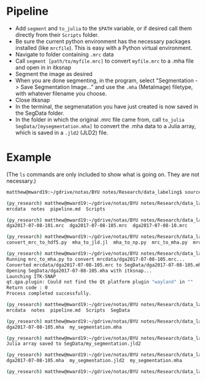 # Pipeline
 - Add `segment` and `to_julia` to the `$PATH` variable, or if desired call them directly from their `Scripts` folder.
 - Be sure the current python environment has the necessary packages installed (like `mrcfile`). This is easy with a Python virtual environment.
 - Navigate to folder containing `.mrc` data
 - Call `segment [path/to/myfile.mrc]` to convert `myfile.mrc` to a .mha file and open in in itksnap
 - Segment the image as desired
 - When you are done segmenting, in the program, select "Segmentation -> Save Segmentation Image..." and use the `.mha` (MetaImage) filetype, with whatever filename you choose.
 - Close itksnap
 - In the terminal, the segmenatation you have just created is now saved in the SegData folder.
 - In the folder in which the original .mrc file came from, call `to_julia SegData/[mysegmentation.mha]` to convert the .mha data to a Julia array, which is saved in a `.jld2` (JLD2) file.


# Example
(The `ls` commands are only included to show what is going on. They are not necessary.)
```bash
matthew@mward19:~/gdrive/notas/BYU notes/Research/data_labeling$ source ../py_research/bin/activate

(py_research) matthew@mward19:~/gdrive/notas/BYU notes/Research/data_labeling$ ls
mrcdata  notes  pipeline.md  Scripts

(py_research) matthew@mward19:~/gdrive/notas/BYU notes/Research/data_labeling$ ls mrcdata/
dga2017-07-08-101.mrc  dga2017-07-08-105.mrc  dga2017-07-08-10.mrc

(py_research) matthew@mward19:~/gdrive/notas/BYU notes/Research/data_labeling$ ls Scripts/
convert_mrc_to_hdf5.py  mha_to_jld.jl  mha_to_np.py  mrc_to_mha.py  mrc_to_nii.py  segment  to_julia

(py_research) matthew@mward19:~/gdrive/notas/BYU notes/Research/data_labeling$ Scripts/segment mrcdata/dga2017-07-08-105.mrc 
Running mrc_to_mha.py to convert mrcdata/dga2017-07-08-105.mrc...
Converted mrcdata/dga2017-07-08-105.mrc to SegData/dga2017-07-08-105.mha
Opening SegData/dga2017-07-08-105.mha with itksnap...
Launching ITK-SNAP
qt.qpa.plugin: Could not find the Qt platform plugin "wayland" in ""
Return code : 0
Process completed successfully.

(py_research) matthew@mward19:~/gdrive/notas/BYU notes/Research/data_labeling$ ls
mrcdata  notes  pipeline.md  Scripts  SegData

(py_research) matthew@mward19:~/gdrive/notas/BYU notes/Research/data_labeling$ ls SegData/
dga2017-07-08-105.mha  my_segmentation.mha

(py_research) matthew@mward19:~/gdrive/notas/BYU notes/Research/data_labeling$ Scripts/to_julia SegData/my_segmentation.mha 
Julia array saved to SegData/my_segmentation.jld2

(py_research) matthew@mward19:~/gdrive/notas/BYU notes/Research/data_labeling$ ls SegData/
dga2017-07-08-105.mha  my_segmentation.jld2  my_segmentation.mha

(py_research) matthew@mward19:~/gdrive/notas/BYU notes/Research/data_labeling$ 
```
